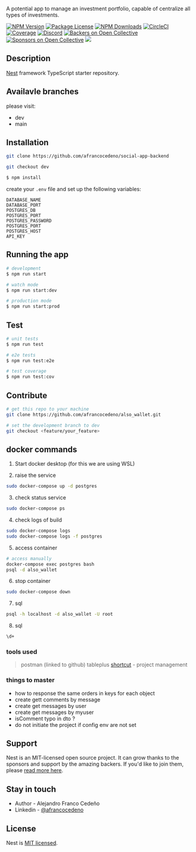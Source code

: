   <p align="left">A potential app to manage an investment portfolio, capable of centralize all types of investments.</p>
    <p align="left">
<a href="https://www.npmjs.com/~nestjscore" target="_blank"><img src="https://img.shields.io/npm/v/@nestjs/core.svg" alt="NPM Version" /></a>
<a href="https://www.npmjs.com/~nestjscore" target="_blank"><img src="https://img.shields.io/npm/l/@nestjs/core.svg" alt="Package License" /></a>
<a href="https://www.npmjs.com/~nestjscore" target="_blank"><img src="https://img.shields.io/npm/dm/@nestjs/common.svg" alt="NPM Downloads" /></a>
<a href="https://circleci.com/gh/nestjs/nest" target="_blank"><img src="https://img.shields.io/circleci/build/github/nestjs/nest/master" alt="CircleCI" /></a>
<a href="https://coveralls.io/github/nestjs/nest?branch=master" target="_blank"><img src="https://coveralls.io/repos/github/nestjs/nest/badge.svg?branch=master#9" alt="Coverage" /></a>
<a href="https://discord.gg/G7Qnnhy" target="_blank"><img src="https://img.shields.io/badge/discord-online-brightgreen.svg" alt="Discord"/></a>
<a href="https://opencollective.com/nest#backer" target="_blank"><img src="https://opencollective.com/nest/backers/badge.svg" alt="Backers on Open Collective" /></a>
<a href="https://opencollective.com/nest#sponsor" target="_blank"><img src="https://opencollective.com/nest/sponsors/badge.svg" alt="Sponsors on Open Collective" /></a>
  <a href="https://paypal.me/kamilmysliwiec" target="_blank"><img src="https://img.shields.io/badge/Donate-PayPal-ff3f59.svg"/></a>
<!--     <a href="https://opencollective.com/nest#sponsor"  target="_blank"><img src="https://img.shields.io/badge/Support%20us-Open%20Collective-41B883.svg" alt="Support us"></a>
  <a href="https://twitter.com/nestframework" target="_blank"><img src="https://img.shields.io/twitter/follow/nestframework.svg?style=social&label=Follow"></a> -->
</p>
  <!--[![Backers on Open Collective](https://opencollective.com/nest/backers/badge.svg)](https://opencollective.com/nest#backer)
  [![Sponsors on Open Collective](https://opencollective.com/nest/sponsors/badge.svg)](https://opencollective.com/nest#sponsor)-->

## Description

[Nest](https://github.com/nestjs/nest) framework TypeScript starter repository.

## Availavle branches
please visit: 
- dev
- main

## Installation

```bash
git clone https://github.com/afrancocedeno/social-app-backend
```

```bash
git checkout dev
```

```bash
$ npm install
```

create your `.env` file and set up the following variables:
```
DATABASE_NAME
DATABASE_PORT
POSTGRES_DB
POSTGRES_PORT
POSTGRES_PASSWORD
POSTGRES_PORT
POSTGRES_HOST
API_KEY
```

## Running the app

```bash
# development
$ npm run start

# watch mode
$ npm run start:dev

# production mode
$ npm run start:prod
```

## Test

```bash
# unit tests
$ npm run test

# e2e tests
$ npm run test:e2e

# test coverage
$ npm run test:cov
```

## Contribute

```bash
# get this repo to your machine
git clone https://github.com/afrancocedeno/also_wallet.git
```

```bash
# set the development branch to dev
git checkout <feature/your_feature>
```

## docker commands

1. Start docker desktop (for this we are using WSL)

2. raise the service
```bash
sudo docker-compose up -d postgres
```

3. check status service
```bash
sudo docker-compose ps
```

4. check logs of build
```bash
sudo docker-compose logs
sudo docker-compose logs -f postgres
```

5. access container
```bash
# access manually
docker-compose exec postgres bash
psql -d also_wallet
```

6. stop container
```bash
sudo docker-compose down
```

7. sql
```bash
psql -h localhost -d also_wallet -U root
```

8. sql
```bash
\d+
```

### tools used
> postman (linked to github)
> tableplus
> [shortcut](app.shortcut.com) - project management

### things to master
- how to response the same orders in keys for each object
- create gett comments by message
- create get messages by user
- create get messages by myuser
- isComment typo in dto ?
- do not initiate the project if config env are not set

## Support

Nest is an MIT-licensed open source project. It can grow thanks to the sponsors and support by the amazing backers. If you'd like to join them, please [read more here](https://docs.nestjs.com/support).

## Stay in touch

- Author - Alejandro Franco Cedeño
- Linkedin - [@afrancocedeno](https://www.linkedin.com/in/afrancocedeno/)

## License

Nest is [MIT licensed](LICENSE).

